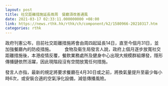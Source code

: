 ```yaml
---
layout: post
title: 社交距離措施延長兩周　餐廳須改善通風
date: 2021-03-17 02:33:11.000000000 +08:00
link: https://news.rthk.hk/rthk/ch/component/k2/1580966-20210317.htm
categories: rthk
---
```


政府刊憲公布，目前社交距離措施將會由周四起延長14日，直至今個月31日，並加強餐廳內的防疫措施。
　　 
食物及衞生局發言人說，政府上個月逐步放寬社交距離措施後，本港疫情反覆，餐飲業務處所及健身中心出現大規模群組爆發，隱形傳播鏈依然活躍，因此現階段沒有空間放寬任何措施。

發言人亦指，最新的規定將要求餐廳在4月30日或之前，將換氣量提升至最少每小時6次，或安裝合適的空氣淨化設備，減低傳播風險。
